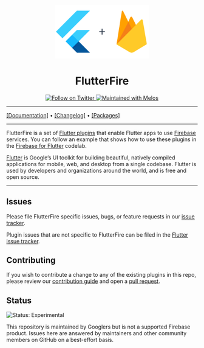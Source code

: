 <p align="center">
  <a href="https://firebase.flutter.dev">
    <img width="250px" src="website/static/img/flutterfire_300x.png"><br/>
  </a>
  <h1 align="center">FlutterFire</h1>
</p>

<p align="center">
  <a href="https://twitter.com/flutterfiredev">
    <img src="https://img.shields.io/twitter/follow/flutterfiredev.svg?colorA=1da1f2&colorB=&label=Follow%20on%20Twitter&style=flat-square" alt="Follow on Twitter" />
  </a>
  <a href="https://github.com/invertase/melos">
    <img src="https://img.shields.io/badge/maintained%20with-melos-f700ff.svg?style=flat-square" alt="Maintained with Melos" />
  </a>
</p>

---

[[Documentation]](https://firebase.flutter.dev) • [[Changelog]](./CHANGELOG.md) • [[Packages]](https://pub.dev/publishers/firebase.google.com/packages)

---

FlutterFire is a set of [Flutter plugins](https://flutter.io/platform-plugins/)
that enable Flutter apps to use [Firebase](https://firebase.google.com/) services. You can follow an example that shows
how to use these plugins in
the [Firebase for Flutter](https://firebase.google.com/codelabs/firebase-get-to-know-flutter) codelab.

[Flutter](https://flutter.dev) is Google’s UI toolkit for building beautiful, natively compiled applications for mobile,
web, and desktop from a single codebase. Flutter is used by developers and organizations around the world, and is free
and open source.

---

## Issues

Please file FlutterFire specific issues, bugs, or feature requests in
our [issue tracker](https://github.com/FirebaseExtended/flutterfire/issues/new/choose).

Plugin issues that are not specific to FlutterFire can be filed in
the [Flutter issue tracker](https://github.com/flutter/flutter/issues/new).

## Contributing

If you wish to contribute a change to any of the existing plugins in this repo, please review
our [contribution guide](https://github.com/FirebaseExtended/flutterfire/blob/master/CONTRIBUTING.md)
and open a [pull request](https://github.com/FirebaseExtended/flutterfire/pulls).

## Status

![Status: Experimental](https://img.shields.io/badge/Status-Experimental-blue)

This repository is maintained by Googlers but is not a supported Firebase product. Issues here are answered by
maintainers and other community members on GitHub on a best-effort basis.
